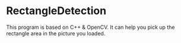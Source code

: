 # RectangleDetection
This program is based on C++ & OpenCV.
It can help you pick up the rectangle area in the picture you loaded.
